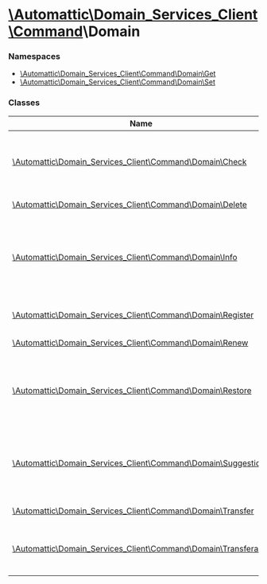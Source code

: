 # [\Automattic](../namespaces/automattic.md)[\Domain_Services_Client](../namespaces/automattic-domain-services-client.md)[\Command](../namespaces/automattic-domain-services-client-command.md)\Domain

### Namespaces

* [\Automattic\Domain_Services_Client\Command\Domain\Get](../namespaces/automattic-domain-services-client-command-domain-get.md)
* [\Automattic\Domain_Services_Client\Command\Domain\Set](../namespaces/automattic-domain-services-client-command-domain-set.md)

### Classes

| Name | Summary |
|------|---------|
| [\Automattic\Domain_Services_Client\Command\Domain\Check](../classes/Automattic-Domain-Services-Client-Command-Domain-Check.md) | Checks the price and availability for a list of domain names |
| [\Automattic\Domain_Services_Client\Command\Domain\Delete](../classes/Automattic-Domain-Services-Client-Command-Domain-Delete.md) | Deletes a domain |
| [\Automattic\Domain_Services_Client\Command\Domain\Info](../classes/Automattic-Domain-Services-Client-Command-Domain-Info.md) | Retrieves information about a domain that is registered with the reseller. |
| [\Automattic\Domain_Services_Client\Command\Domain\Register](../classes/Automattic-Domain-Services-Client-Command-Domain-Register.md) | Register a new a domain. |
| [\Automattic\Domain_Services_Client\Command\Domain\Renew](../classes/Automattic-Domain-Services-Client-Command-Domain-Renew.md) | Renews a domain |
| [\Automattic\Domain_Services_Client\Command\Domain\Restore](../classes/Automattic-Domain-Services-Client-Command-Domain-Restore.md) | Restores (redeems) a domain that is currently in the redemption period. |
| [\Automattic\Domain_Services_Client\Command\Domain\Suggestions](../classes/Automattic-Domain-Services-Client-Command-Domain-Suggestions.md) | Retrieves a list of domain name suggestions based on a query string |
| [\Automattic\Domain_Services_Client\Command\Domain\Transfer](../classes/Automattic-Domain-Services-Client-Command-Domain-Transfer.md) | Transfer in a domain. |
| [\Automattic\Domain_Services_Client\Command\Domain\Transferable](../classes/Automattic-Domain-Services-Client-Command-Domain-Transferable.md) | Check if a domain can be transferred in. |
